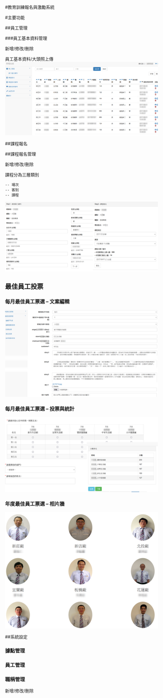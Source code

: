 #教育訓練報名與激勵系統

#主要功能

##員工管理

###員工基本資料管理

新增/修改/刪除

員工基本資料/大頭照上傳
![](employee_management.png)

##課程報名

##課程報名管理

新增/修改/刪除

課程分為三層類別
 
    -- 場次
    -- 客別
    -- 課程

![](training_signup.png)

## 最佳員工投票

### 每月最佳員工票選 – 文案編輯
![](employee_of_month_story.png)

### 每月最佳員工票選 – 投票與統計
![](employee_of_month_vote.png)

### 年度最佳員工票選 – 相片牆
![](employee_of_year_photowall.png)

##系統設定

### 據點管理
### 員工管理
### 職稱管理

新增/修改/刪除